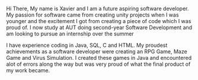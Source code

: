 
Hi There,
My name is Xavier and I am a future aspiring software developer. My passion for software came from creating unity projects when I was younger and the excitement
I got from creating a piece of code which I was proud of. I now study at AUT doing second-year Software Development and am looking to pursue an internship over the summer

I have experience coding in Java, SQL, C and HTML.
My proudest achievements as a software developer were creating an RPG Game, Maze Game and Virus Simulation. I created these games in Java and encountered alot of errors 
along the way but was very proud of what the final product of my work became.

